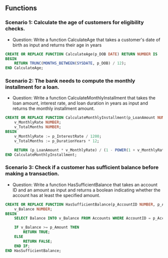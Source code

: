 ## Functions

### Scenario 1: Calculate the age of customers for eligibility checks.
- Question: Write a function CalculateAge that takes a customer's date of birth as input and returns their age in years
```sql
CREATE OR REPLACE FUNCTION CalculateAge(p_DOB DATE) RETURN NUMBER IS
BEGIN
    RETURN TRUNC(MONTHS_BETWEEN(SYSDATE, p_DOB) / 12);
END CalculateAge;
```

### Scenario 2: The bank needs to compute the monthly installment for a loan.
- Question: Write a function CalculateMonthlyInstallment that takes the loan amount, interest rate, and loan duration in years as input and returns the monthly installment amount.
```sql
CREATE OR REPLACE FUNCTION CalculateMonthlyInstallment(p_LoanAmount NUMBER, p_InterestRate NUMBER, p_DurationYears NUMBER) RETURN NUMBER IS
    v_MonthlyRate NUMBER;
    v_TotalMonths NUMBER;
BEGIN
    v_MonthlyRate := p_InterestRate / 1200;
    v_TotalMonths := p_DurationYears * 12;

    RETURN (p_LoanAmount * v_MonthlyRate) / (1 - POWER(1 + v_MonthlyRate, -v_TotalMonths));
END CalculateMonthlyInstallment;
```
### Scenario 3: Check if a customer has sufficient balance before making a transaction.
- Question: Write a function HasSufficientBalance that takes an account ID and an amount as input and returns a boolean indicating whether the account has at least the specified amount.
```sql
CREATE OR REPLACE FUNCTION HasSufficientBalance(p_AccountID NUMBER, p_Amount NUMBER) RETURN BOOLEAN IS
    v_Balance NUMBER;
BEGIN
    SELECT Balance INTO v_Balance FROM Accounts WHERE AccountID = p_AccountID;

    IF v_Balance >= p_Amount THEN
        RETURN TRUE;
    ELSE
        RETURN FALSE;
    END IF;
END HasSufficientBalance;
```